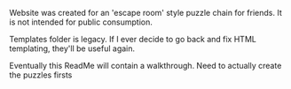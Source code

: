 Website was created for an 'escape room' style puzzle chain for friends. It is not intended for public consumption.

Templates folder is legacy. If I ever decide to go back and fix HTML templating, they'll be useful again.

Eventually this ReadMe will contain a walkthrough. Need to actually create the puzzles firsts